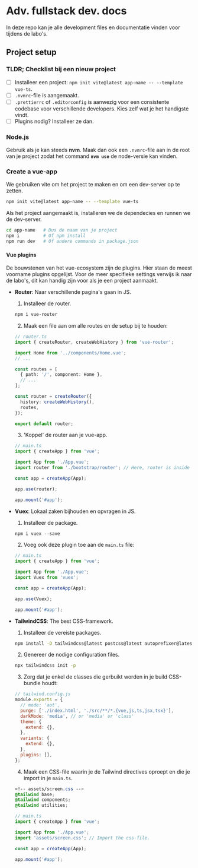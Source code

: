 # Adv. fullstack dev. docs

In deze repo kan je alle development files en documentatie vinden voor tijdens de labo's.

## Project setup

### TLDR; Checklist bij een nieuw project

- [ ] Installeer een project: `npm init vite@latest app-name -- --template vue-ts`.
- [ ] `.nvmrc`-file is aangemaakt.
- [ ] `.prettierrc` of `.editorconfig` is aanwezig voor een consistente codebase voor verschillende developers. Kies zelf wat je het handigste vindt.
- [ ] Plugins nodig? Installeer ze dan.

### Node.js

Gebruik als je kan steeds **nvm**. Maak dan ook een `.nvmrc`-file aan in de root van je project zodat het command **`nvm use`** de node-versie kan vinden.

### Create a vue-app

We gebruiken vite om het project te maken en om een dev-server op te zetten.

```bash
npm init vite@latest app-name -- --template vue-ts
```

Als het project aangemaakt is, installeren we de dependecies en runnen we de dev-server.

```bash
cd app-name   # Dus de naam van je project
npm i         # Of npm install
npm run dev   # Of andere commands in package.json
```

#### Vue plugins

De bouwstenen van het vue-ecosystem zijn de plugins. Hier staan de meest voorname plugins opgelijst. Voor de meer specifieke settings verwijs ik naar de labo's, dit kan handig zijn voor als je een project aanmaakt.

- **Router**: Naar verschillende pagina's gaan in JS.

  1. Installeer de router.

  ```bash
  npm i vue-router
  ```

  2. Maak een file aan om alle routes en de setup bij te houden:

  ```typescript
  // router.ts
  import { createRouter, createWebHistory } from 'vue-router';

  import Home from '../components/Home.vue';
  // ...

  const routes = [
    { path: '/', component: Home },
    // ...
  ];

  const router = createRouter({
    history: createWebHistory(),
    routes,
  });

  export default router;
  ```

  3. 'Koppel' de router aan je vue-app.

  ```typescript
  // main.ts
  import { createApp } from 'vue';

  import App from './App.vue';
  import router from './bootstrap/router'; // Here, router is inside a folder bootstrap

  const app = createApp(App);

  app.use(router);

  app.mount('#app');
  ```

- **Vuex**: Lokaal zaken bijhouden en opvragen in JS.

  1. Installeer de package.

  ```typescript
  npm i vuex --save
  ```

  2. Voeg ook deze plugin toe aan de `main.ts` file:

  ```typescript
  // main.ts
  import { createApp } from 'vue';

  import App from './App.vue';
  import Vuex from 'vuex';

  const app = createApp(App);

  app.use(Vuex);

  app.mount('#app');
  ```

- **TailwindCSS**: The best CSS-framework.

  1. Installeer de vereiste packages.

  ```bash
  npm install -D tailwindcss@latest postcss@latest autoprefixer@latest
  ```

  2. Genereer de nodige configuration files.

  ```bash
  npx tailwindcss init -p
  ```

  3. Zorg dat je enkel de classes die gerbuikt worden in je build CSS-bundle houdt:

  ```javascript
  // tailwind.config.js
  module.exports = {
    // mode: 'aot',
    purge: ['./index.html', './src/**/*.{vue,js,ts,jsx,tsx}'],
    darkMode: 'media', // or 'media' or 'class'
    theme: {
      extend: {},
    },
    variants: {
      extend: {},
    },
    plugins: [],
  };
  ```

  4. Maak een CSS-file waarin je de Tailwind directives oproept en die je import in je `main.ts`.

  ```css
  <!-- assets/screen.css -->
  @tailwind base;
  @tailwind components;
  @tailwind utilities;
  ```

  ```typescript
  // main.ts
  import { createApp } from 'vue';

  import App from './App.vue';
  import 'assets/screen.css'; // Import the css-file.

  const app = createApp(App);

  app.mount('#app');
  ```
